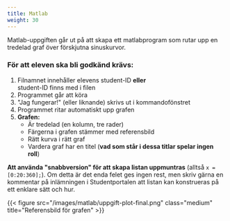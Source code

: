 ```yaml
---
title: Matlab
weight: 30
---
```


Matlab-uppgiften går ut på att skapa ett matlabprogram som rutar upp en
tredelad graf över förskjutna sinuskurvor.

### För att eleven ska bli godkänd krävs:

1. Filnamnet innehåller elevens student-ID **eller**  
  student-ID finns med i filen
2. Programmet går att köra
3. "Jag fungerar!" (eller liknande) skrivs ut i kommandofönstret
4. Programmet ritar automatiskt upp grafen
5. **Grafen:**
    + Är tredelad (en kolumn, tre rader)
    + Färgerna i grafen stämmer med referensbild
    + Rätt kurva i rätt graf
    + Vardera graf har en titel (**vad som står i dessa titlar spelar ingen roll**)

**Att använda "snabbversion" för att skapa listan uppmuntras** (alltså `x = [0:20:360];`). Om detta är det enda felet ges ingen rest, men skriv gärna en kommentar på inlämningen i Studentportalen att listan kan konstrueras på ett enklare sätt och hur.

{{< figure src="/images/matlab/uppgift-plot-final.png" class="medium" title="Referensbild för grafen" >}}
